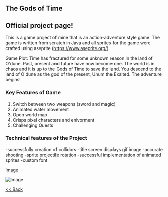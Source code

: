 ## The Gods of Time
## Official project page!

This is a game project of mine that is an action-adventure style game. The game is written from scratch in Java and all sprites for the game were crafted using aseprite (https://www.aseprite.org/).

Game Plot: Time has fractured for some unknown reason in the land of O'dune. Past, present and future have now become one. The world is in chaos and it is up to the Gods of Time to save the land. You descend to the land of O'dune as the god of the present, Unum the Exalted. The adventure begins!

### Key Features of Game

1. Switch between two weapons (sword and magic)
2. Animated water movement
3. Open world map
4. Crisps pixel characters and enivorment
5. Challenging Quests

### Technical features of the Project

-successfully creation of collidors
-title screen displays gif image
-accurate shooting
-sprite projectile rotation
-successful implementation of animated sprites
-custom font

[Image](https://zevyirmiyahu.github.io/got.png)

![Image](https://zevyirmiyahu.github.io/got.png)


[<< Back](http://zevyirmiyahu.github.io)
